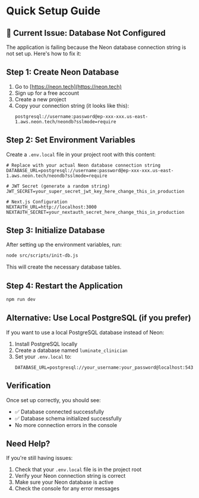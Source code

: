 # Quick Setup Guide

## 🚨 Current Issue: Database Not Configured

The application is failing because the Neon database connection string is not set up. Here's how to fix it:

## Step 1: Create Neon Database

1. Go to [https://neon.tech](https://neon.tech)
2. Sign up for a free account
3. Create a new project
4. Copy your connection string (it looks like this):
   ```
   postgresql://username:password@ep-xxx-xxx.us-east-1.aws.neon.tech/neondb?sslmode=require
   ```

## Step 2: Set Environment Variables

Create a `.env.local` file in your project root with this content:

```env
# Replace with your actual Neon database connection string
DATABASE_URL=postgresql://username:password@ep-xxx-xxx.us-east-1.aws.neon.tech/neondb?sslmode=require

# JWT Secret (generate a random string)
JWT_SECRET=your_super_secret_jwt_key_here_change_this_in_production

# Next.js Configuration
NEXTAUTH_URL=http://localhost:3000
NEXTAUTH_SECRET=your_nextauth_secret_here_change_this_in_production
```

## Step 3: Initialize Database

After setting up the environment variables, run:

```bash
node src/scripts/init-db.js
```

This will create the necessary database tables.

## Step 4: Restart the Application

```bash
npm run dev
```

## Alternative: Use Local PostgreSQL (if you prefer)

If you want to use a local PostgreSQL database instead of Neon:

1. Install PostgreSQL locally
2. Create a database named `luminate_clinician`
3. Set your `.env.local` to:
   ```env
   DATABASE_URL=postgresql://your_username:your_password@localhost:5432/luminate_clinician
   ```

## Verification

Once set up correctly, you should see:
- ✅ Database connected successfully
- ✅ Database schema initialized successfully
- No more connection errors in the console

## Need Help?

If you're still having issues:
1. Check that your `.env.local` file is in the project root
2. Verify your Neon connection string is correct
3. Make sure your Neon database is active
4. Check the console for any error messages
